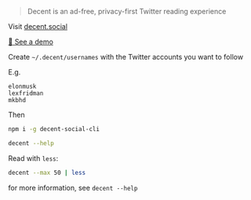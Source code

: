 > Decent is an ad-free, privacy-first Twitter reading experience

Visit [decent.social](https://decent.social/)

[👀 See a demo](https://decent.social/cli)

Create `~/.decent/usernames` with the Twitter accounts you want to follow

E.g.

```
elonmusk
lexfridman
mkbhd
```

Then

```sh
npm i -g decent-social-cli

decent --help
```

Read with `less`:

```sh
decent --max 50 | less
```

for more information, see `decent --help`